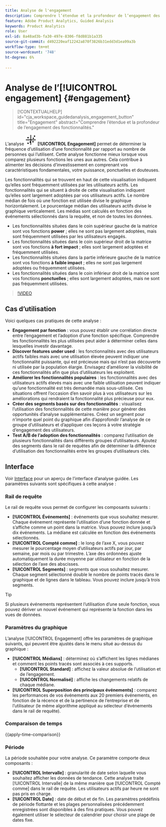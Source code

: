 ```yaml
---
title: Analyse de l'engagement
description: Comprendre l’étendue et la profondeur de l’engagement des fonctionnalités.
feature: Adobe Product Analytics, Guided Analysis
keywords: Product Analytics
role: User
exl-id: 8a48ad3b-fa30-497e-8306-f8d881b1a335
source-git-commit: d492220eaf12242a870f3826b31edd3d1ea99a3b
workflow-type: tm+mt
source-wordcount: '748'
ht-degree: 6%

---
```


# Analyse de l’[!UICONTROL engagement] {#engagement}

<!-- markdownlint-disable MD034 -->

>[!CONTEXTUALHELP]
>id="cja_workspace_guidedanalysis_engagement_button"
>title="Engagement"
>abstract="Comprendre l’étendue et la profondeur de l’engagement des fonctionnalités."

<!-- markdownlint-enable MD034 -->


L’analyse ![EngagementGraph](/help/assets/icons/EngagementGraph.svg) **[!UICONTROL Engagement]** permet de déterminer la fréquence d’utilisation d’une fonctionnalité par rapport au nombre de personnes qui l’utilisent. Cette analyse fonctionne mieux lorsque vous comparez plusieurs fonctions les unes aux autres. Cela contribue à alimenter les décisions d’investissement en comprenant vos caractéristiques fondamentales, votre puissance, ponctuelles et douteuses.

Les fonctionnalités qui se trouvent en haut de cette visualisation indiquent qu’elles sont fréquemment utilisées par les utilisateurs actifs. Les fonctionnalités qui se situent à droite de cette visualisation indiquent qu’elles sont largement adoptées par vos utilisateurs actifs. Le nombre médian de fois où une fonction est utilisée divise le graphique horizontalement. Le pourcentage médian des utilisateurs actifs divise le graphique verticalement. Les médias sont calculés en fonction des événements sélectionnés dans la requête, et non de toutes les données.

* Les fonctionnalités situées dans le coin supérieur gauche de la matrice sont vos fonctions **power** ; elles ne sont pas largement adoptées, mais sont fréquemment utilisées par les utilisateurs engagés.
* Les fonctionnalités situées dans le coin supérieur droit de la matrice sont vos fonctions **à fort impact** ; elles sont largement adoptées et fréquemment utilisées.
* Les fonctionnalités situées dans la partie inférieure gauche de la matrice sont vos fonctions **à faible impact** ; elles ne sont pas largement adoptées ou fréquemment utilisées.
* Les fonctionnalités situées dans le coin inférieur droit de la matrice sont vos fonctions **ponctuelles** ; elles sont largement adoptées, mais ne sont pas fréquemment utilisées.

>[!VIDEO](https://video.tv.adobe.com/v/3429489/&learn=on)


## Cas d’utilisation

Voici quelques cas pratiques de cette analyse :

* **Engagement par fonction** : vous pouvez établir une corrélation directe entre l’engagement et l’adoption d’une fonction spécifique. Comprendre les fonctionnalités les plus utilisées peut aider à déterminer celles dans lesquelles investir davantage.
* **Discover features under used** : les fonctionnalités avec des utilisateurs actifs faibles mais avec une utilisation élevée peuvent indiquer une fonctionnalité puissante, qui est précieuse mais qui n’est pas découverte ni utilisée par la population élargie. Envisagez d’améliorer la visibilité de ces fonctionnalités afin que plus d’utilisateurs les exploitent.
* **Améliorer les fonctionnalités populaires** : les fonctionnalités avec des utilisateurs actifs élevés mais avec une faible utilisation peuvent indiquer qu’une fonctionnalité est très demandée mais sous-utilisée. Ces situations offrent l’occasion d’en savoir plus à vos utilisateurs sur les améliorations qui rendraient la fonctionnalité plus précieuse pour eux.
* **Créer des segments basés sur des fonctionnalités** : visualisez l’utilisation des fonctionnalités de cette manière pour générer des opportunités d’analyse supplémentaires. Créez un segment pour n’importe quel point du graphique afin d’approfondir l’analyse de ce groupe d’utilisateurs et d’appliquer ces leçons à votre stratégie d’engagement des utilisateurs.
* **Test A/B de l’adoption des fonctionnalités** : comparez l’utilisation de plusieurs fonctionnalités dans différents groupes d’utilisateurs. Ajoutez des segments dans le rail de requêtes afin de déterminer la différence d’utilisation des fonctionnalités entre les groupes d’utilisateurs clés.

## Interface

Voir [Interface](../overview.md#interface) pour un aperçu de l’interface d’analyse guidée. Les paramètres suivants sont spécifiques à cette analyse :

### Rail de requête

Le rail de requête vous permet de configurer les composants suivants :

* **[!UICONTROL Événements]** : événements que vous souhaitez mesurer. Chaque événement représente l’utilisation d’une fonction donnée et s’affiche comme un point dans la matrice. Vous pouvez inclure jusqu’à dix événements. La médiane est calculée en fonction des événements sélectionnés.
* **[!UICONTROL Compté comme]** : le long de l’axe X, vous pouvez mesurer le pourcentage moyen d’utilisateurs actifs par jour, par semaine, par mois ou par trimestre. L’axe des ordonnées ajuste automatiquement la durée moyenne par utilisateur en fonction de la sélection de l’axe des abscisses.
* **[!UICONTROL Segments]** : segments que vous souhaitez mesurer. Chaque segment sélectionné double le nombre de points tracés dans le graphique et de lignes dans le tableau. Vous pouvez inclure jusqu’à trois segments.

>[!TIP]
>
>Si plusieurs événements représentent l’utilisation d’une seule fonction, vous pouvez dériver un nouvel événement qui représente la fonction dans les vues de données.

### Paramètres du graphique

L’analyse [!UICONTROL Engagement] offre les paramètres de graphique suivants, qui peuvent être ajustés dans le menu situé au-dessus du graphique :

* **[!UICONTROL Médians]** : déterminez où s’affichent les lignes médianes et comment les points tracés sont associés à ces supports.
   * **[!UICONTROL Standard]** : affichez la valeur absolue de l’utilisation et de l’engagement.
   * **[!UICONTROL Normalisé]** : affiche les changements relatifs de chaque médiane.
* **[!UICONTROL Superposition des principaux événements]** : comparez les performances de vos événements aux 20 premiers événements, en fonction de la récence et de la pertinence de l’entreprise et de l’utilisateur (le même algorithme appliqué au sélecteur d’événements dans le rail de requête).

### Comparaison de temps

{{apply-time-comparison}}

### Période

La période souhaitée pour votre analyse. Ce paramètre comporte deux composants :

* **[!UICONTROL Intervalle]** : granularité de date selon laquelle vous souhaitez afficher les données de tendance. Cette analyse traite [!UICONTROL Intervalle] de la même manière que [!UICONTROL Compté comme] dans le rail de requête. Les utilisateurs actifs par heure ne sont pas pris en charge.
* **[!UICONTROL Date]** : date de début et de fin. Les paramètres prédéfinis de période flottante et les plages personnalisées précédemment enregistrées sont disponibles à des fins pratiques. Vous pouvez également utiliser le sélecteur de calendrier pour choisir une plage de dates fixe.

<!--
## Example

See below for an example of the analysis.

![Enagement compare](../assets/engagement-compare.png)
-->
